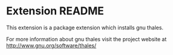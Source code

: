 # Extension README

This extension is a package extension which installs gnu thales.

For more information about gnu thales visit the project website at
http://www.gnu.org/software/thales/

